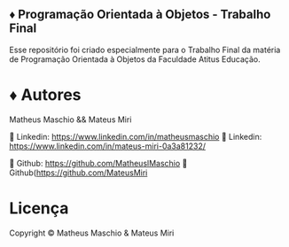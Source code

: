 ## ♦️ Programação Orientada à Objetos - Trabalho Final
Esse repositório foi criado especialmente para o Trabalho Final da matéria de  Programação Orientada à Objetos da Faculdade Atitus Educação. 


# ♦️ Autores
Matheus Maschio && Mateus Miri

 🔗 Linkedin: https://www.linkedin.com/in/matheusmaschio
 🔗 Linkedin: https://www.linkedin.com/in/mateus-miri-0a3a81232/
 
 
 🔗 Github: https://github.com/MatheuslMaschio
 🔗 Github(https://github.com/MateusMiri


 
 # Licença
 Copyright © Matheus Maschio & Mateus Miri
